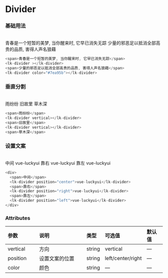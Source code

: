 # Divider

### 基础用法
<br />

<div>
  <span>青春是一个短暂的美梦, 当你醒来时, 它早已消失无踪</span>
  <lk-divider ></lk-divider>
  <span>少量的邪恶足以抵消全部高贵的品质, 害得人声名狼藉</span>
  <lk-divider color="#7ea95b"></lk-divider>
</div>

```js
<span>青春是一个短暂的美梦, 当你醒来时, 它早已消失无踪</span>
<lk-divider ></lk-divider>
<span>少量的邪恶足以抵消全部高贵的品质, 害得人声名狼藉</span>
<lk-divider color="#7ea95b"></lk-divider>
```

### 垂直分割
<br />
<div>
  <span>雨纷纷</span>
  <lk-divider vertical></lk-divider>
  <span>旧故里</span>
  <lk-divider vertical ></lk-divider>
  <span>草木深</span>
</div>

```js
<span>雨纷纷</span>
<lk-divider vertical></lk-divider>
<span>旧故里</span>
<lk-divider vertical></lk-divider>
<span>草木深</span>
```

### 设置文案
<br />

<div>
  <span>中间</span>
  <lk-divider position="center">vue-luckyui</lk-divider>
  <span>靠右</span>
  <lk-divider position="right">vue-luckyui</lk-divider>
  <span>靠左</span>
  <lk-divider position="left">vue-luckyui</lk-divider>
</div>

```js
<div>
  <span>中间</span>
  <lk-divider position="center">vue-luckyui</lk-divider>
  <span>靠右</span>
  <lk-divider position="right">vue-luckyui</lk-divider>
  <span>靠左</span>
  <lk-divider position="left">vue-luckyui</lk-divider>
</div>
```


### Attributes

| 参数     | 说明         | 类型    | 可选值                            | 默认值 |
| :------- | :----------- | :- | :----------------------------------- | :----- |
| vertical    | 方向         | string  | vertical                      | —      |
| position    | 设置文案的位置 | string | left/center/right              | —   |
| color       | 颜色       | string | —                                 | —   |
<style>
table th:first-of-type {
    width: 20%;
}
table th:nth-of-type(2) {
    width: 30%;
}
table th:nth-of-type(3) {
    width: 10%;
}
</style>